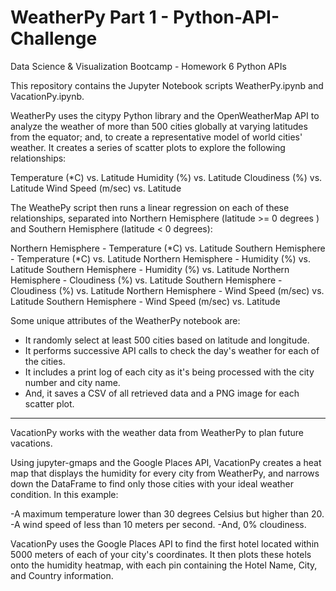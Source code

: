 # WeatherPy Part 1 - Python-API-Challenge
Data Science & Visualization Bootcamp - Homework 6 Python APIs


This repository contains the Jupyter Notebook scripts WeatherPy.ipynb and VacationPy.ipynb. 

WeatherPy uses the citypy Python library and the OpenWeatherMap API to analyze the weather of more than 500 cities globally at varying latitudes from the equator; and, to create a representative model of world cities' weather. It creates a series of scatter plots to explore the following relationships:

Temperature (*C) vs. Latitude
Humidity (%) vs. Latitude
Cloudiness (%) vs. Latitude
Wind Speed (m/sec) vs. Latitude

The WeathePy script then runs a linear regression on each of these relationships, separated into Northern Hemisphere (latitude >= 0 degrees ) and Southern Hemisphere (latitude < 0 degrees):

Northern Hemisphere - Temperature (*C) vs. Latitude
Southern Hemisphere - Temperature (*C) vs. Latitude
Northern Hemisphere - Humidity (%) vs. Latitude
Southern Hemisphere - Humidity (%) vs. Latitude
Northern Hemisphere - Cloudiness (%) vs. Latitude
Southern Hemisphere - Cloudiness (%) vs. Latitude
Northern Hemisphere - Wind Speed (m/sec) vs. Latitude
Southern Hemisphere - Wind Speed (m/sec) vs. Latitude


Some unique attributes of the WeatherPy notebook are:

- It randomly select at least 500 cities based on latitude and longitude.
- It performs successive API calls to check the day's weather for each of the cities.
- It includes a print log of each city as it's being processed with the city number and city name.
- And, it saves a CSV of all retrieved data and a PNG image for each scatter plot.

---------------------------------------------------------------------

VacationPy works with the weather data from WeatherPy to plan future vacations. 

Using jupyter-gmaps and the Google Places API, VacationPy creates a heat map that displays the humidity for every city from WeatherPy, and narrows down the DataFrame to find only those cities with your ideal weather condition. In this example:

-A maximum temperature lower than 30 degrees Celsius but higher than 20.
-A wind speed of less than 10 meters per second.
-And, 0% cloudiness.


VacationPy uses the Google Places API to find the first hotel located within 5000 meters of each of your city's coordinates. It then plots these hotels onto the humidity heatmap, with each pin containing the Hotel Name, City, and Country information.